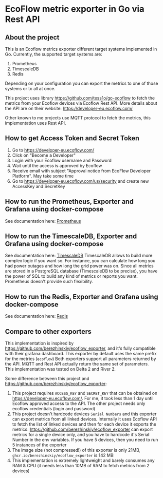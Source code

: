 # EcoFlow metric exporter in Go via Rest API

## About the project

This is an Ecoflow metrics exporter different target systems implemented in Go. Currently, the supported target systems
are:

1. Prometheus
2. TimescaleDB
3. Redis

Depending on your configuration you can export the metrics to one of those systems or to all at once.

This project uses library https://github.com/tess1o/go-ecoflow to fetch the metrics from your Ecoflow devices via
Ecoflow Rest API. More details about the API are on their website: https://developer-eu.ecoflow.com/

Other known to me projects use MQTT protocol to fetch the metrics, this implementation uses Rest API.

## How to get Access Token and Secret Token

1. Go to https://developer-eu.ecoflow.com/
2. Click on "Become a Developer"
3. Login with your Ecoflow username and Password
4. Wait until the access is approved by Ecoflow
5. Receive email with subject "Approval notice from EcoFlow Developer Platform". May take some time
6. Go to https://developer-eu.ecoflow.com/us/security and create new AccessKey and SecretKey

## How to run the Prometheus, Exporter and Grafana using docker-compose
See documentation here: [Prometheus](docs/prometheus.md)

## How to run the TimescaleDB, Exporter and Grafana using docker-compose
See documentation here: [TimescaleDB](docs/timescaledb.md)
TimescaleDB allows to build more complex logic if you want so. For instance, you can calculate how long you had power
outages and how long the grid power was on. Since all metrics are stored in a PostgreSQL database (TimescaleDB to be
precise), you have the power of SQL to build any kind of metrics or reports you want. Prometheus doesn't provide such
flexibility.

## How to run the Redis, Exporter and Grafana using docker-compose
See documentation here: [Redis](docs/redis.md)

## Compare to other exporters

This implementation is inspired by https://github.com/berezhinskiy/ecoflow_exporter, and it's fully
compatible with their grafana dashboard. This exporter by default uses the same prefix for the metrics (`ecoflow`)
Both exporters support all parameters returned by the API. MQTT and Rest API actually return the same set of parameters.
This implementation was tested on Delta 2 and River 2.

Some difference between this project and https://github.com/berezhinskiy/ecoflow_exporter:

1. This project requires `ACCESS_KEY` and `SECRET_KEY` that can be obtained on https://developer-eu.ecoflow.com/. For
   me, it took less than 1 day until Ecoflow approved access to the API. The other project needs only ecoflow
   credentials (login and password)
2. This project doesn't hardcode devices `Serial Numbers` and this exporter can export metrics from all linked devices.
   Internally it uses Ecoflow API to fetch the list of linked devices and then for each device it exports the
   metrics. https://github.com/berezhinskiy/ecoflow_exporter can export metrics for a single device only, and you have
   to hardcode it's Serial Number in the env variables. If you have 5 devices, then you need to run 5 instances of the
   exporter
3. The image size (not compressed!) of this exporter is only 21MB, `ghcr.io/berezhinskiy/ecoflow_exporter` is 142 MB
4. This implementation is extremely lightweight and barely consumes any RAM & CPU (it needs less than 10MB of RAM to
   fetch metrics from 2 devices)
